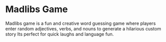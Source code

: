 # Madlibs Game
Madlibs game is a fun and creative word guessing game where players enter random adjectives, verbs, and nouns to generate a hilarious custom story
Its perfect for quick laughs and language fun.
